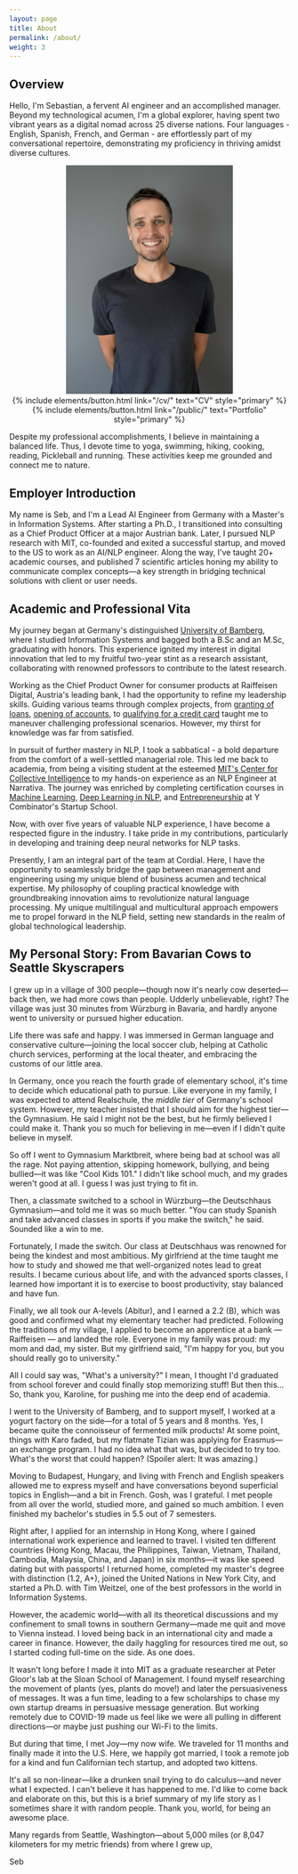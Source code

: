 ```yaml
---
layout: page
title: About
permalink: /about/
weight: 3
---
```


## Overview

Hello, I'm Sebastian, a fervent AI engineer and an accomplished manager. Beyond my technological acumen, I'm a global explorer, having spent two vibrant years as a digital nomad across 25 diverse nations. Four languages - English, Spanish, French, and German - are effortlessly part of my conversational repertoire, demonstrating my proficiency in thriving amidst diverse cultures. 

<div style="text-align: center;">
    <img src="../assets/grey.png" alt="Imgur" style="width: 300px;">
</div>

<div class="my-4" style="text-align: center;">
{% include elements/button.html link="/cv/" text="CV" style="primary" %}
{% include elements/button.html link="/public/" text="Portfolio" style="primary" %}
</div>


Despite my professional accomplishments, I believe in maintaining a balanced life. Thus, I devote time to yoga, swimming, hiking, cooking, reading, Pickleball and running. These activities keep me grounded and connect me to nature. 

## Employer Introduction

My name is Seb, and I'm a Lead AI Engineer from Germany with a Master's in Information Systems. After starting a Ph.D., I transitioned into consulting as a Chief Product Officer at a major Austrian bank. Later, I pursued NLP research with MIT, co-founded and exited a successful startup, and moved to the US to work as an AI/NLP engineer. Along the way, I've taught 20+ academic courses, and published 7 scientific articles honing my ability to communicate complex concepts—a key strength in bridging technical solutions with client or user needs. 

## Academic and Professional Vita

My journey began at Germany's distinguished [University of Bamberg](https://www.uni-bamberg.de/presse/pm/artikel/che-masterbefragung-2020/), where I studied Information Systems and bagged both a B.Sc and an M.Sc, graduating with honors. This experience ignited my interest in digital innovation that led to my fruitful two-year stint as a research assistant, collaborating with renowned professors to contribute to the latest research.

Working as the Chief Product Owner for consumer products at Raiffeisen Digital, Austria's leading bank, I had the opportunity to refine my leadership skills. Guiding various teams through complex projects, from [granting of loans](https://www.raiffeisen.at/ooe/de/privatkunden/kredit-leasing/konsumkredit.html), [opening of accounts](https://www.raiffeisen.at/ooe/de/privatkunden/konto/girokonto.html), to [qualifying for a credit card](https://www.raiffeisen.at/ooe/de/privatkunden/karte/kreditkarte.html) taught me to maneuver challenging professional scenarios. However, my thirst for knowledge was far from satisfied. 

In pursuit of further mastery in NLP, I took a sabbatical - a bold departure from the comfort of a well-settled managerial role. This led me back to academia, from being a visiting student at the esteemed [MIT's Center for Collective Intelligence](https://www.youtube.com/watch?v=myXANO-Mvo4) to my hands-on experience as an NLP Engineer at Narrativa. The journey was enriched by completing certification courses in [Machine Learning](https://www.datacamp.com/statement-of-accomplishment/track/fcc43394ed8ce4a8b20daf705e4c3e976c6e028e), [Deep Learning in NLP](https://www.coursera.org/account/accomplishments/certificate/2N9ZQ8BVSG8H), and [Entrepreneurship](https://www.startupschool.org/users/shWfuCCKk/certificate) at Y Combinator's Startup School.

Now, with over five years of valuable NLP experience, I have become a respected figure in the industry. I take pride in my contributions, particularly in developing and training deep neural networks for NLP tasks.

Presently, I am an integral part of the team at Cordial. Here, I have the opportunity to seamlessly bridge the gap between management and engineering using my unique blend of business acumen and technical expertise. My philosophy of coupling practical knowledge with groundbreaking innovation aims to revolutionize natural language processing. My unique multilingual and multicultural approach empowers me to propel forward in the NLP field, setting new standards in the realm of global technological leadership.

## My Personal Story: From Bavarian Cows to Seattle Skyscrapers

I grew up in a village of 300 people—though now it's nearly cow deserted— back then, we had more cows than people. Udderly unbelievable, right? The village was just 30 minutes from Würzburg in Bavaria, and hardly anyone went to university or pursued higher education.

Life there was safe and happy. I was immersed in German language and conservative culture—joining the local soccer club, helping at Catholic church services, performing at the local theater, and embracing the customs of our little area.

In Germany, once you reach the fourth grade of elementary school, it's time to decide which educational path to pursue. Like everyone in my family, I was expected to attend Realschule, the *middle tier* of Germany's school system. However, my teacher insisted that I should aim for the highest tier—the Gymnasium. He said I might not be the best, but he firmly believed I could make it. Thank you so much for believing in me—even if I didn't quite believe in myself.

So off I went to Gymnasium Marktbreit, where being bad at school was all the rage. Not paying attention, skipping homework, bullying, and being bullied—it was like "Cool Kids 101." I didn't like school much, and my grades weren't good at all. I guess I was just trying to fit in.

Then, a classmate switched to a school in Würzburg—the Deutschhaus Gymnasium—and told me it was so much better. "You can study Spanish and take advanced classes in sports if you make the switch," he said. Sounded like a win to me.

Fortunately, I made the switch. Our class at Deutschhaus was renowned for being the kindest and most ambitious. My girlfriend at the time taught me how to study and showed me that well-organized notes lead to great results. I became curious about life, and with the advanced sports classes, I learned how important it is to exercise to boost productivity, stay balanced and have fun.

Finally, we all took our A-levels (Abitur), and I earned a 2.2 (B), which was good and confirmed what my elementary teacher had predicted. Following the traditions of my village, I applied to become an apprentice at a bank — Raiffeisen — and landed the role. Everyone in my family was proud: my mom and dad, my sister. But my girlfriend said, "I'm happy for you, but you should really go to university."

All I could say was, "What's a university?" I mean, I thought I'd graduated from school forever and could finally stop memorizing stuff! But then this... So, thank you, Karoline, for pushing me into the deep end of academia.

I went to the University of Bamberg, and to support myself, I worked at a yogurt factory on the side—for a total of 5 years and 8 months. Yes, I became quite the connoisseur of fermented milk products! At some point, things with Karo faded, but my flatmate Tizian was applying for Erasmus—an exchange program. I had no idea what that was, but decided to try too. What's the worst that could happen? (Spoiler alert: It was amazing.)

Moving to Budapest, Hungary, and living with French and English speakers allowed me to express myself and have conversations beyond superficial topics in English—and a bit in French. Gosh, was I grateful. I met people from all over the world, studied more, and gained so much ambition. I even finished my bachelor's studies in 5.5 out of 7 semesters.

Right after, I applied for an internship in Hong Kong, where I gained international work experience and learned to travel. I visited ten different countries (Hong Kong, Macau, the Philippines, Taiwan, Vietnam, Thailand, Cambodia, Malaysia, China, and Japan) in six months—it was like speed dating but with passports! I returned home, completed my master's degree with distinction (1.2, A+), joined the United Nations in New York City, and started a Ph.D. with Tim Weitzel, one of the best professors in the world in Information Systems.

However, the academic world—with all its theoretical discussions and my confinement to small towns in southern Germany—made me quit and move to Vienna instead. I loved being back in an international city and made a career in finance. However, the daily haggling for resources tired me out, so I started coding full-time on the side. As one does.

It wasn't long before I made it into MIT as a graduate researcher at Peter Gloor's lab at the Sloan School of Management. I found myself researching the movement of plants (yes, plants do move!) and later the persuasiveness of messages. It was a fun time, leading to a few scholarships to chase my own startup dreams in persuasive message generation. But working remotely due to COVID-19 made us feel like we were all pulling in different directions—or maybe just pushing our Wi-Fi to the limits.

But during that time, I met Joy—my now wife. We traveled for 11 months and finally made it into the U.S. Here, we happily got married, I took a remote job for a kind and fun Californian tech startup, and adopted two kittens. 

It's all so non-linear—like a drunken snail trying to do calculus—and never what I expected. I can't believe it has happened to me. I'd like to come back and elaborate on this, but this is a brief summary of my life story as I sometimes share it with random people. Thank you, world, for being an awesome place.

Many regards from Seattle, Washington—about 5,000 miles (or 8,047 kilometers for my metric friends) from where I grew up,

Seb

